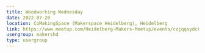 ```yaml
---
title: Woodworking Wednesday
date: 2022-07-20
location: CoMakingSpace (Makerspace Heidelberg), Heidelberg
link: https://www.meetup.com/Heidelberg-Makers-Meetup/events/czjqqsydckbbc/
usergroup: makershd
type: usergroup
---
```


